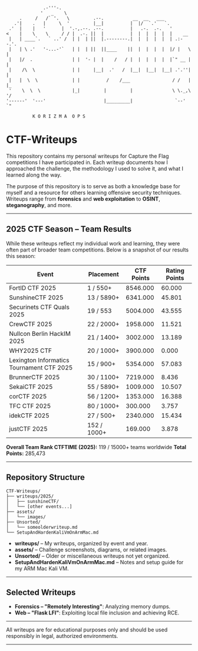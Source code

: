 ```
              .-'''-.                                                     
             '   _    \                                                   
     .     /   /` '.   \         .--.           __  __   ___              
   .'|    .   |     \  '         |__|          |  |/  `.'   `.            
 .'  |    |   '      |  '.-,.--. .--.          |   .-.  .-.   '           
<    |    \    \     / / |  .-. ||  |          |  |  |  |  |  |    __     
 |   | ____`.   ` ..' /  | |  | ||  |.--------.|  |  |  |  |  | .:--.'.   
 |   | \ .'   '-...-'`   | |  | ||  ||____    ||  |  |  |  |  |/ |   \ |  
 |   |/  .               | |  '- |  |    /   / |  |  |  |  |  |`" __ | |  
 |    /\  \              | |     |__|  .'   /  |__|  |__|  |__| .'.''| |  
 |   |  \  \             | |          /    /___                / /   | |_ 
 '    \  \  \            |_|         |         |               \ \._,\ '/ 
'------'  '---'                      |_________|                `--'  `"  
                                                                                                             
          K O R I Z M A  O P S
```

# CTF-Writeups

This repository contains my personal writeups for Capture the Flag competitions I have participated in. Each writeup documents how I approached the challenge, the methodology I used to solve it, and what I learned along the way.

The purpose of this repository is to serve as both a knowledge base for myself and a resource for others learning offensive security techniques. Writeups range from **forensics** and **web exploitation** to **OSINT**, **steganography**, and more.

---

## 2025 CTF Season – Team Results

While these writeups reflect my individual work and learning, they were often part of broader team competitions. Below is a snapshot of our results this season:

| Event                                     | Placement   | CTF Points | Rating Points |
| ----------------------------------------- | ----------- | ---------- | ------------- |
| FortID CTF 2025                           | 1 / 550+    | 8546.000   | 60.000        |
| SunshineCTF 2025                          | 13 / 5890+  | 6341.000   | 45.801        |
| Securinets CTF Quals 2025                 | 19 / 553    | 5004.000   | 43.555        |
| CrewCTF 2025                              | 22 / 2000+  | 1958.000   | 11.521        |
| Nullcon Berlin HackIM 2025                | 21 / 1400+  | 3002.000   | 13.189        |
| WHY2025 CTF                               | 20 / 1000+  | 3900.000   | 0.000         |
| Lexington Informatics Tournament CTF 2025 | 15 / 900+   | 5354.000   | 57.083        |
| BrunnerCTF 2025                           | 30 / 1100+  | 7219.000   | 8.436         |
| SekaiCTF 2025                             | 55 / 5890+  | 1009.000   | 10.507        |
| corCTF 2025                               | 56 / 1200+  | 1353.000   | 16.388        |
| TFC CTF 2025                              | 80 / 1000+  | 300.000    | 3.757         |
| idekCTF 2025                              | 27 / 500+   | 2340.000   | 15.434        |
| justCTF 2025                              | 152 / 1000+ | 169.000    | 3.878         |

**Overall Team Rank CTFTIME (2025):** 119 / 15000+ teams worldwide
**Total Points:** 285,473

---

## Repository Structure

```
CTF-Writeups/
├── writeups/2025/
│   ├── sunshineCTF/
│   └── [other events...]
├── assets/
│   └── images/
├── Unsorted/
│   └── someolderwriteup.md
└── SetupAndHardenKaliVmOnArmMac.md
```

* **writeups/** – My writeups, organized by event and year.
* **assets/** – Challenge screenshots, diagrams, or related images.
* **Unsorted/** – Older or miscellaneous writeups not yet organized.
* **SetupAndHardenKaliVmOnArmMac.md** – Notes and setup guide for my ARM Mac Kali VM.

---

## Selected Writeups

* **Forensics – "Remotely Interesting"**: Analyzing memory dumps.
* **Web – "Flask LFI"**: Exploiting local file inclusion and achieving RCE.

---

All writeups are for educational purposes only and should be used responsibly in legal, authorized environments.

---
